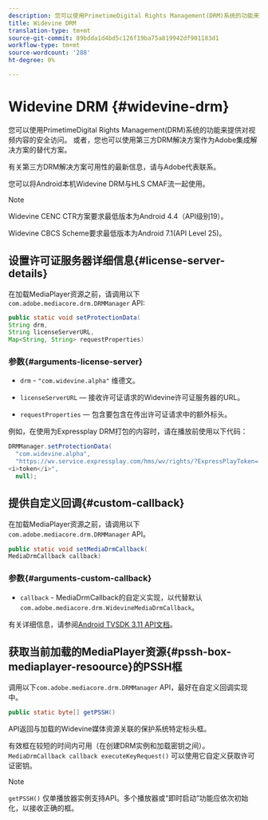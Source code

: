 ```yaml
---
description: 您可以使用PrimetimeDigital Rights Management(DRM)系统的功能来提供对视频内容的安全访问。 或者，您也可以使用第三方DRM解决方案作为Adobe集成解决方案的替代方案。
title: Widevine DRM
translation-type: tm+mt
source-git-commit: 89bdda1d4bd5c126f19ba75a819942df901183d1
workflow-type: tm+mt
source-wordcount: '288'
ht-degree: 0%

---
```



# Widevine DRM {#widevine-drm}

您可以使用PrimetimeDigital Rights Management(DRM)系统的功能来提供对视频内容的安全访问。 或者，您也可以使用第三方DRM解决方案作为Adobe集成解决方案的替代方案。

有关第三方DRM解决方案可用性的最新信息，请与Adobe代表联系。

<!--<a id="section_1385440013EF4A9AA45B6AC98919E662"></a>-->

您可以将Android本机Widevine DRM与HLS CMAF流一起使用。

>[!NOTE]
>
> Widevine CENC CTR方案要求最低版本为Android 4.4（API级别19）。
>
> Widevine CBCS Scheme要求最低版本为Android 7.1(API Level 25)。

## 设置许可证服务器详细信息{#license-server-details}

在加载MediaPlayer资源之前，请调用以下`com.adobe.mediacore.drm.DRMManager` API:

```java
public static void setProtectionData(
String drm,
String licenseServerURL,
Map<String, String> requestProperties)
```

### 参数{#arguments-license-server}

* `drm` - `"com.widevine.alpha"` 维德文。

* `licenseServerURL`  — 接收许可证请求的Widevine许可证服务器的URL。

* `requestProperties`  — 包含要包含在传出许可证请求中的额外标头。

例如，在使用为Expressplay DRM打包的内容时，请在播放前使用以下代码：

```java
DRMManager.setProtectionData(
  "com.widevine.alpha",  
  "https://wv.service.expressplay.com/hms/wv/rights/?ExpressPlayToken= 
<i>token</i>",  
  null);
```

## 提供自定义回调{#custom-callback}

在加载MediaPlayer资源之前，请调用以下`com.adobe.mediacore.drm.DRMManager` API。

```java
public static void setMediaDrmCallback(
MediaDrmCallback callback)
```

### 参数{#arguments-custom-callback}

* `callback` - MediaDrmCallback的自定义实现，以代替默认 `com.adobe.mediacore.drm.WidevineMediaDrmCallback`。

有关详细信息，请参阅[Android TVSDK 3.11 API文档](https://help.adobe.com/en_US/primetime/api/psdk/javadoc3.11/index.html)。

## 获取当前加载的MediaPlayer资源{#pssh-box-mediaplayer-resoource}的PSSH框

调用以下`com.adobe.mediacore.drm.DRMManager` API，最好在自定义回调实现中。

```java
public static byte[] getPSSH()
```

API返回与加载的Widevine媒体资源关联的保护系统特定标头框。

有效框在较短的时间内可用（在创建DRM实例和加载密钥之间）。 `MediaDrmCallback callback executeKeyRequest()` 可以使用它自定义获取许可证密钥。

>[!NOTE]
>
> `getPSSH()` 仅单播放器实例支持API。多个播放器或“即时启动”功能应依次初始化，以接收正确的框。
